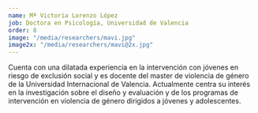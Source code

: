 ```yaml
---
name: Mª Victoria Lorenzo López
job: Doctora en Psicología, Universidad de Valencia
order: 8
image: "/media/researchers/mavi.jpg"
image2x: "/media/researchers/mavi@2x.jpg"
---
```


Cuenta con una dilatada experiencia en la intervención con jóvenes en riesgo de exclusión social y es docente del master de violencia de género de la Universidad Internacional de Valencia. Actualmente centra su interés en la investigación sobre el diseño y evaluación y de los programas de intervención en violencia de género dirigidos a jóvenes y adolescentes.
